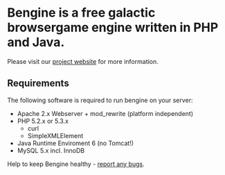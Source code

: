 Bengine is a free galactic browsergame engine written in PHP and Java.
======================================================================

Please visit our [project website](http://bengine.de/) for more information.

Requirements
------------

The following software is required to run bengine on your server:
* Apache 2.x Webserver + mod_rewrite (platform independent)
* PHP 5.2.x or 5.3.x
	* curl
	* SimpleXMLElement
* Java Runtime Enviroment 6 (no Tomcat!)
* MySQL 5.x incl. InnoDB

Help to keep Bengine healthy - [report any bugs](http://bugs.bengine.de/).